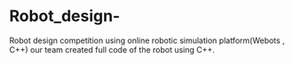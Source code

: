 # Robot_design-
Robot design competition using online robotic simulation platform(Webots , C++)
our team created full code of the robot using C++.
